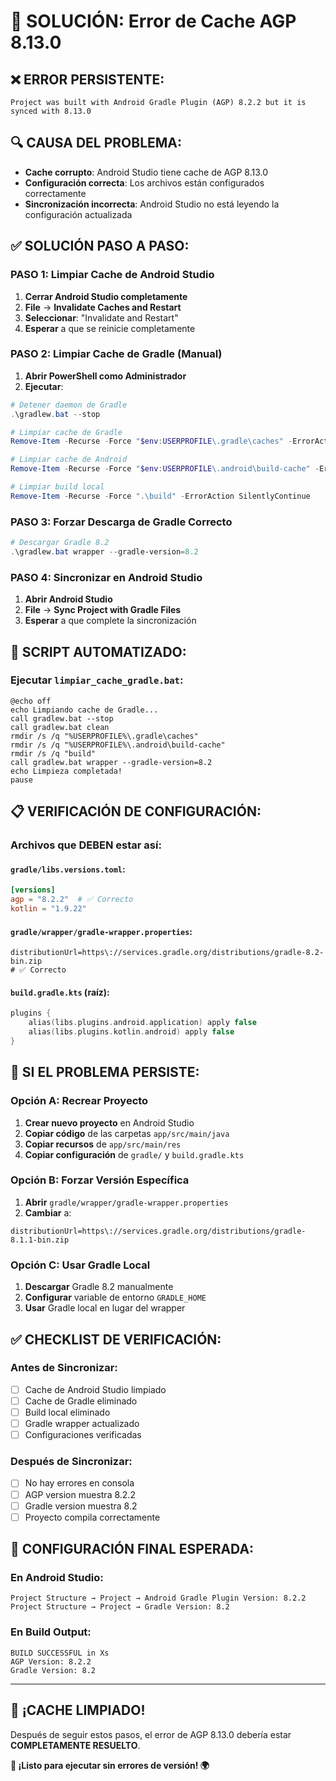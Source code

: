 # 🔧 SOLUCIÓN: Error de Cache AGP 8.13.0

## ❌ **ERROR PERSISTENTE:**
```
Project was built with Android Gradle Plugin (AGP) 8.2.2 but it is synced with 8.13.0
```

## 🔍 **CAUSA DEL PROBLEMA:**
- **Cache corrupto**: Android Studio tiene cache de AGP 8.13.0
- **Configuración correcta**: Los archivos están configurados correctamente
- **Sincronización incorrecta**: Android Studio no está leyendo la configuración actualizada

## ✅ **SOLUCIÓN PASO A PASO:**

### **PASO 1: Limpiar Cache de Android Studio**
1. **Cerrar Android Studio completamente**
2. **File** → **Invalidate Caches and Restart**
3. **Seleccionar**: "Invalidate and Restart"
4. **Esperar** a que se reinicie completamente

### **PASO 2: Limpiar Cache de Gradle (Manual)**
1. **Abrir PowerShell como Administrador**
2. **Ejecutar**:
```powershell
# Detener daemon de Gradle
.\gradlew.bat --stop

# Limpiar cache de Gradle
Remove-Item -Recurse -Force "$env:USERPROFILE\.gradle\caches" -ErrorAction SilentlyContinue

# Limpiar cache de Android
Remove-Item -Recurse -Force "$env:USERPROFILE\.android\build-cache" -ErrorAction SilentlyContinue

# Limpiar build local
Remove-Item -Recurse -Force ".\build" -ErrorAction SilentlyContinue
```

### **PASO 3: Forzar Descarga de Gradle Correcto**
```powershell
# Descargar Gradle 8.2
.\gradlew.bat wrapper --gradle-version=8.2
```

### **PASO 4: Sincronizar en Android Studio**
1. **Abrir Android Studio**
2. **File** → **Sync Project with Gradle Files**
3. **Esperar** a que complete la sincronización

## 🚀 **SCRIPT AUTOMATIZADO:**

### **Ejecutar `limpiar_cache_gradle.bat`:**
```batch
@echo off
echo Limpiando cache de Gradle...
call gradlew.bat --stop
call gradlew.bat clean
rmdir /s /q "%USERPROFILE%\.gradle\caches"
rmdir /s /q "%USERPROFILE%\.android\build-cache"
rmdir /s /q "build"
call gradlew.bat wrapper --gradle-version=8.2
echo Limpieza completada!
pause
```

## 📋 **VERIFICACIÓN DE CONFIGURACIÓN:**

### **Archivos que DEBEN estar así:**

#### **`gradle/libs.versions.toml`:**
```toml
[versions]
agp = "8.2.2"  # ✅ Correcto
kotlin = "1.9.22"
```

#### **`gradle/wrapper/gradle-wrapper.properties`:**
```properties
distributionUrl=https\://services.gradle.org/distributions/gradle-8.2-bin.zip
# ✅ Correcto
```

#### **`build.gradle.kts` (raíz):**
```kotlin
plugins {
    alias(libs.plugins.android.application) apply false
    alias(libs.plugins.kotlin.android) apply false
}
```

## 🔧 **SI EL PROBLEMA PERSISTE:**

### **Opción A: Recrear Proyecto**
1. **Crear nuevo proyecto** en Android Studio
2. **Copiar código** de las carpetas `app/src/main/java`
3. **Copiar recursos** de `app/src/main/res`
4. **Copiar configuración** de `gradle/` y `build.gradle.kts`

### **Opción B: Forzar Versión Específica**
1. **Abrir** `gradle/wrapper/gradle-wrapper.properties`
2. **Cambiar** a:
```properties
distributionUrl=https\://services.gradle.org/distributions/gradle-8.1.1-bin.zip
```

### **Opción C: Usar Gradle Local**
1. **Descargar** Gradle 8.2 manualmente
2. **Configurar** variable de entorno `GRADLE_HOME`
3. **Usar** Gradle local en lugar del wrapper

## ✅ **CHECKLIST DE VERIFICACIÓN:**

### **Antes de Sincronizar:**
- [ ] Cache de Android Studio limpiado
- [ ] Cache de Gradle eliminado
- [ ] Build local eliminado
- [ ] Gradle wrapper actualizado
- [ ] Configuraciones verificadas

### **Después de Sincronizar:**
- [ ] No hay errores en consola
- [ ] AGP version muestra 8.2.2
- [ ] Gradle version muestra 8.2
- [ ] Proyecto compila correctamente

## 🎯 **CONFIGURACIÓN FINAL ESPERADA:**

### **En Android Studio:**
```
Project Structure → Project → Android Gradle Plugin Version: 8.2.2
Project Structure → Project → Gradle Version: 8.2
```

### **En Build Output:**
```
BUILD SUCCESSFUL in Xs
AGP Version: 8.2.2
Gradle Version: 8.2
```

---

## 🎉 **¡CACHE LIMPIADO!**

Después de seguir estos pasos, el error de AGP 8.13.0 debería estar **COMPLETAMENTE RESUELTO**.

**🌱 ¡Listo para ejecutar sin errores de versión! 🌍**




